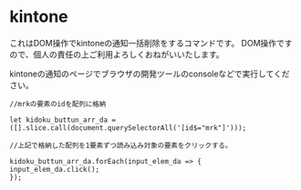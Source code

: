 # kintone

これはDOM操作でkintoneの通知一括削除をするコマンドです。
DOM操作ですので、個人の責任の上ご利用よろしくおねがいいたします。

kintoneの通知のページでブラウザの開発ツールのconsoleなどで実行してください。

```
//mrkの要素のidを配列に格納

let kidoku_buttun_arr_da = ([].slice.call(document.querySelectorAll('[id$="mrk"]')));

//上記で格納した配列を1要素ずつ読み込み対象の要素をクリックする。

kidoku_buttun_arr_da.forEach(input_elem_da => {
input_elem_da.click();
});
```
 

